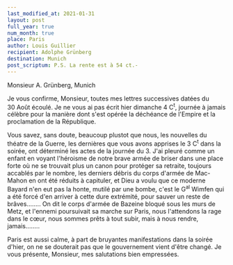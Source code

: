 ```yaml
---
last_modified_at: 2021-01-31
layout: post
full_year: true
num_month: true
place: Paris
author: Louis Guillier
recipient: Adolphe Grünberg
destination: Munich
post_scriptum: P.S. La rente est à 54 ct.-
---
```


Monsieur A. Grünberg, Munich


Je vous confirme, Monsieur, toutes mes lettres successives datées du 30 Août
écoulé. Je ne vous ai pas écrit hier dimanche 4 C<sup>t</sup>, journée à jamais célèbre
pour la manière dont s'est opérée la déchéance de l'Empire et la proclamation
de la République.

Vous savez, sans doute, beaucoup plustot que nous, les nouvelles du théatre
de la Guerre, les dernières que vous avons apprises le 3 C<sup>t</sup> dans la soirée,
ont déterminé les actes de la journée du 3. J'ai pleuré comme un enfant en
voyant l'héroisme de notre brave armée de briser dans une place forte où ne se
trouvait plus un canon pour protéger sa retraite, toujours accablés par le
nombre, les derniers débris du corps d'armée de Mac-Mahon en ont été réduits
à capituler, et Dieu a voulu que ce moderne Bayard n'en eut pas la honte,
mutilé par une bombe, c'est le G<sup>al</sup> Wimfen qui a été forcé d'en arriver 
à cette dure extrémité, pour sauver un reste de brâves........ On dit le corps
d'armée de Bazeine bloqué sous les murs de Metz, et l'ennemi poursuivait sa
marche sur Paris, nous l'attendons la rage dans le cœur, nous sommes prêts
à tout subir, mais à nous rendre, jamais........

Paris est aussi calme, à part de bruyantes manifestations dans la soirée
d'hier, on ne se douterait pas que le gouvernement vient d'être changé. Je vous
présente, Monsieur, mes salutations bien empressées.
